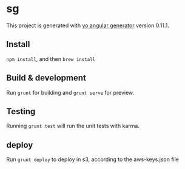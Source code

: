 # sg

This project is generated with [yo angular generator](https://github.com/yeoman/generator-angular)
version 0.11.1.

## Install
`npm install`, and then `brew install`

## Build & development

Run `grunt` for building and `grunt serve` for preview.

## Testing

Running `grunt test` will run the unit tests with karma.

## deploy

Run `grunt deploy` to deploy in s3, according to the aws-keys.json file

